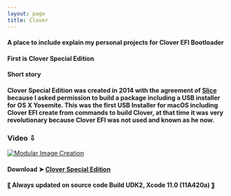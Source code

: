 ```yaml
---
layout: page
title: Clover
---
```


#### A place to include explain my personal projects for Clover EFI Bootloader

#### First is Clover Special Edition

#### Short story
#### Clover Special Edition was created in 2014 with the agreement of [Slice](https://sourceforge.net/u/slice2009/profile/) because I asked permission to build a package including a USB installer for OS X Yosemite. This was the first USB Installer for macOS including Clover EFI create from commands to build Clover, at that time it was very revolutionary because Clover EFI was not used and known as he now.

### Video ⇩
[![Modular Image Creation](https://user-images.githubusercontent.com/6248794/65962385-8f904e00-e426-11e9-9251-16dbb5f7902a.png)](https://youtu.be/iaN0MziLIwI)
#### Download ➤ [Clover Special Edition](https://github.com/chris1111/CloverBootloader/releases)
#### 〖 Always updated on source code Build UDK2, Xcode 11.0 (11A420a) 〗
